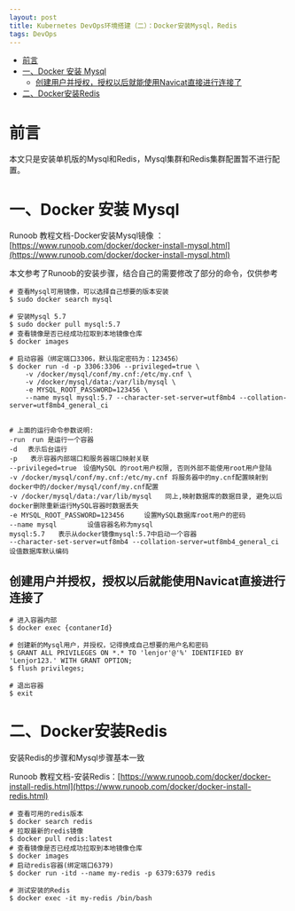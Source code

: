 ```yaml
---
layout: post
title: Kubernetes DevOps环境搭建（二）：Docker安装Mysql，Redis
tags: DevOps
---
```

<!-- TOC -->

- [前言](#前言)
- [一、Docker 安装 Mysql](#一docker-安装-mysql)
    - [创建用户并授权，授权以后就能使用Navicat直接进行连接了](#创建用户并授权授权以后就能使用navicat直接进行连接了)
- [二、Docker安装Redis](#二docker安装redis)

<!-- /TOC -->

# 前言
本文只是安装单机版的Mysql和Redis，Mysql集群和Redis集群配置暂不进行配置。

# 一、Docker 安装 Mysql 
Runoob 教程文档-Docker安装Mysql镜像 ： [https://www.runoob.com/docker/docker-install-mysql.html](https://www.runoob.com/docker/docker-install-mysql.html)

本文参考了Runoob的安装步骤，结合自己的需要修改了部分的命令，仅供参考

``` shell
# 查看Mysql可用镜像，可以选择自己想要的版本安装
$ sudo docker search mysql

# 安装Mysql 5.7
$ sudo docker pull mysql:5.7 
# 查看镜像是否已经成功拉取到本地镜像仓库
$ docker images

# 启动容器（绑定端口3306，默认指定密码为：123456）
$ docker run -d -p 3306:3306 --privileged=true \
    -v /docker/mysql/conf/my.cnf:/etc/my.cnf \
    -v /docker/mysql/data:/var/lib/mysql \
    -e MYSQL_ROOT_PASSWORD=123456 \
    --name mysql mysql:5.7 --character-set-server=utf8mb4 --collation-server=utf8mb4_general_ci


# 上面的运行命令参数说明:
-run　run 是运行一个容器
-d　 表示后台运行
-p　　表示容器内部端口和服务器端口映射关联
--privileged=true　设值MySQL 的root用户权限, 否则外部不能使用root用户登陆
-v /docker/mysql/conf/my.cnf:/etc/my.cnf 将服务器中的my.cnf配置映射到docker中的/docker/mysql/conf/my.cnf配置
-v /docker/mysql/data:/var/lib/mysql　　同上,映射数据库的数据目录, 避免以后docker删除重新运行MySQL容器时数据丢失
-e MYSQL_ROOT_PASSWORD=123456　　　设置MySQL数据库root用户的密码
--name mysql　　　　 设值容器名称为mysql
mysql:5.7　　表示从docker镜像mysql:5.7中启动一个容器
--character-set-server=utf8mb4 --collation-server=utf8mb4_general_ci 设值数据库默认编码

```

## 创建用户并授权，授权以后就能使用Navicat直接进行连接了
``` shell
# 进入容器内部
$ docker exec {contanerId}

# 创建新的Mysql用户，并授权，记得换成自己想要的用户名和密码
$ GRANT ALL PRIVILEGES ON *.* TO 'lenjor'@'%' IDENTIFIED BY 'Lenjor123.' WITH GRANT OPTION;
$ flush privileges; 

# 退出容器
$ exit

```


# 二、Docker安装Redis
安装Redis的步骤和Mysql步骤基本一致

Runoob 教程文档-安装Redis：[https://www.runoob.com/docker/docker-install-redis.html](https://www.runoob.com/docker/docker-install-redis.html)

``` shell
# 查看可用的redis版本
$ docker search redis
# 拉取最新的redis镜像
$ docker pull redis:latest
# 查看镜像是否已经成功拉取到本地镜像仓库
$ docker images
# 启动redis容器(绑定端口6379)
$ docker run -itd --name my-redis -p 6379:6379 redis

# 测试安装的Redis
$ docker exec -it my-redis /bin/bash

```

